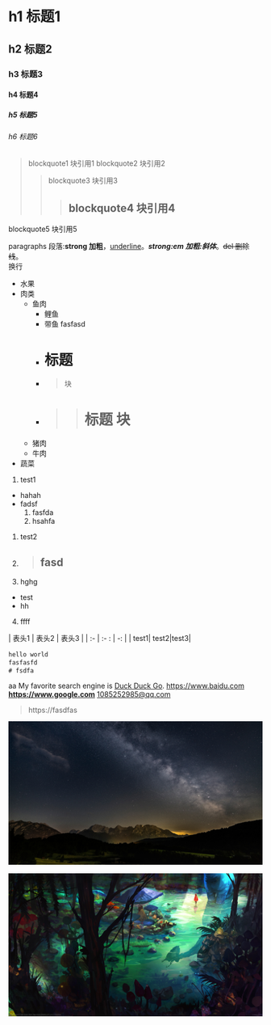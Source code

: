 # h1 标题1

## h2 标题2

### h3 标题3

#### h4 标题4

##### h5 标题5

###### h6 标题6

> blockquote1 块引用1 blockquote2 块引用2
> > blockquote3 块引用3
> > > ## blockquote4 块引用4
blockquote5 块引用5

paragraphs 段落:**strong 加粗**，<u>underline</u>。**_strong:em 加粗:斜体_**。~~del 删除线~~。<br>
换行

- 水果
- 肉类
  - 鱼肉
    - 鲤鱼
    - 带鱼 fasfasd
    - # 标题
    - > 块
    - > > # 标题 块
  - 猪肉
  - 牛肉
- 蔬菜

1. test1
- hahah
- fadsf
  1. fasfda
  2. hsahfa
1. test2
2. > ## fasd
3. hghg
  - test
  - hh
4. ffff

| 表头1 | 表头2 | 表头3 | | :- |   :- :   | -: | | test1| test2|test3|

```aaaa
hello world
fasfasfd
# fsdfa
```

aa My favorite search engine is [Duck Duck Go](https://duckduckgo.com 'The best search engine for privacy').
<https://www.baidu.com>
**https://www.google.com**
1085252985@qq.com
> https://fasdfas

![Philadelphia's Magic Gardens. This place was so cool!](./source/img/bg9.jpg "Philadelphia's Magic Gardens")


[![An old rock in the desert](./source/img/bg3.jpg "Shiprock, New Mexico by Beau Rogers")](https://www.flickr.com/photos/beaurogers/31833779864/in/photolist-Qv3rFw-34mt9F-a9Cmfy-5Ha3Zi-9msKdv-o3hgjr-hWpUte-4WMsJ1-KUQ8N-deshUb-vssBD-6CQci6-8AFCiD-zsJWT-nNfsgB-dPDwZJ-bn9JGn-5HtSXY-6CUhAL-a4UTXB-ugPum-KUPSo-fBLNm-6CUmpy-4WMsc9-8a7D3T-83KJev-6CQ2bK-nNusHJ-a78rQH-nw3NvT-7aq2qf-8wwBso-3nNceh-ugSKP-4mh4kh-bbeeqH-a7biME-q3PtTf-brFpgb-cg38zw-bXMZc-nJPELD-f58Lmo-bXMYG-bz8AAi-bxNtNT-bXMYi-bXMY6-bXMYv)
